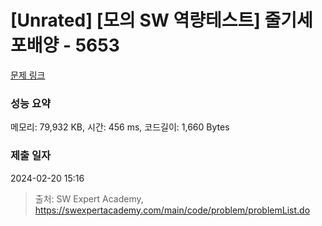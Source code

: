 # [Unrated] [모의 SW 역량테스트] 줄기세포배양 - 5653 

[문제 링크](https://swexpertacademy.com/main/code/problem/problemDetail.do?contestProbId=AWXRJ8EKe48DFAUo) 

### 성능 요약

메모리: 79,932 KB, 시간: 456 ms, 코드길이: 1,660 Bytes

### 제출 일자

2024-02-20 15:16



> 출처: SW Expert Academy, https://swexpertacademy.com/main/code/problem/problemList.do